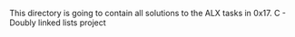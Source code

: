 This directory is going to contain all solutions to the ALX tasks in 0x17. C - Doubly linked lists project
